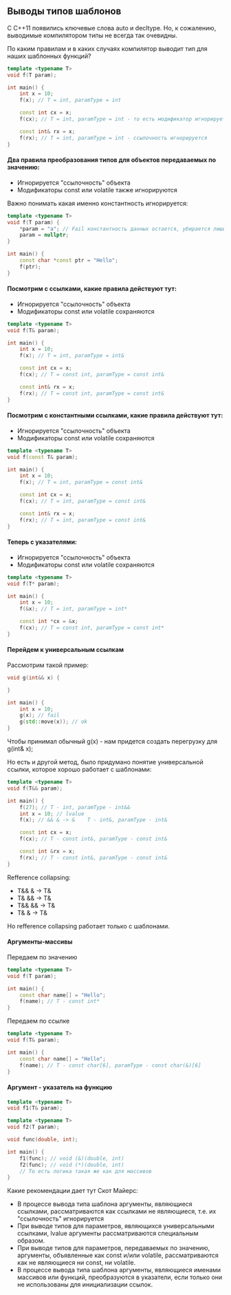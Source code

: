 ## Выводы типов шаблонов
С C++11 появились ключевые слова auto и decltype. Но, к сожалению, выводимые компилятором типы не всегда так очевидны.

По каким правилам и в каких случаях компилятор выводит тип для наших шаблонных функций?

```cpp
template <typename T>
void f(T param);

int main() {
    int x = 10;
    f(x); // T = int, paramType = int

    const int cx = x;
    f(cx); // T = int, paramType = int - то есть модификатор игнорируется

    const int& rx = x;
    f(rx); // T = int, paramType = int - ссылочность игнорируется
}
```
#### Два правила преобразования типов для объектов передаваемых по значению:
- Игнорируется "ссылочность" объекта
- Модификаторы const или volatile также игнорируются

Важно понимать какая именно константность игнорируется:
```cpp
template <typename T>
void f(T param) {
    *param = "a"; // Fail константность данных остается, убирается лишь константность самого объекта
    param = nullptr;
}

int main() {
    const char *const ptr = "Hello";
    f(ptr);
}
```

#### Посмотрим с ссылками, какие правила действуют тут:
- Игнорируется "ссылочность" объекта
- Модификаторы const или volatile сохраняются
```cpp
template <typename T>
void f(T& param);

int main() {
    int x = 10;
    f(x); // T = int, paramType = int&

    const int cx = x;
    f(cx); // T = const int, paramType = const int&

    const int& rx = x;
    f(rx); // T = const int, paramType = const int&
}
```

#### Посмотрим с константными ссылками, какие правила действуют тут:
- Игнорируется "ссылочность" объекта
- Модификаторы const или volatile сохраняются
```cpp
template <typename T>
void f(const T& param);

int main() {
    int x = 10;
    f(x); // T = int, paramType = const int&

    const int cx = x;
    f(cx); // T = int, paramType = const int&

    const int& rx = x;
    f(rx); // T = int, paramType = const int&
}
```


#### Теперь с указателями:
- Игнорируется "ссылочность" объекта
- Модификаторы const или volatile сохраняются
```cpp
template <typename T>
void f(T* param);

int main() {
    int x = 10;
    f(&x); // T = int, paramType = int*

    const int *cx = &x;
    f(cx); // T = const int, paramType = const int*
}
```

#### Перейдем к универсальным ссылкам
Рассмотрим такой пример:
```cpp
void g(int&& x) {

}

int main() {
    int x = 10;
    g(x); // fail
    g(std::move(x)); // ok
}
```
Чтобы принимал обычный g(x) - нам придется создать перегрузку для g(int& x);

Но есть и другой метод, было придумано понятие универсальной ссылки, которое хорошо работает с шаблонами:

```cpp
template <typename T>
void f(T&& param);

int main() {
    f(27); // T - int, paramType - int&&
    int x = 10; // lvalue
    f(x); // && & -> &    T - int&, paramType - int&

    const int cx = x;
    f(cx); // T - const int&, paramType - const int&

    const int &rx = x;
    f(rx); // T - const int&, paramType - const int&
}
```
Refference collapsing:
- T&& & -> T&
- T& && -> T& 
- T&& && -> T&
- T& & -> T&

Но refference collapsing работает только с шаблонами.

#### Аргументы-массивы
Передаем по значению
```cpp
template <typename T>
void f(T param);

int main() {
    const char name[] = "Hello";
    f(name); // T - const int*
}
```

Передаем по ссылке
```cpp
template <typename T>
void f(T& param);

int main() {
    const char name[] = "Hello";
    f(name); // T - const char[6], paramType - const char(&)[6]
}
```

#### Аргумент - указатель на функцию
```cpp
template <typename T>
void f1(T& param);

template <typename T>
void f2(T param);

void func(double, int);

int main() {
    f1(func); // void (&)(double, int)
    f2(func); // void (*)(double, int)
    // То есть логика такая же как для массивов
}
```

Какие рекомендации дает тут Скот Майерс:
- В процессе вывода типа шаблона аргументы, являющиеся ссылками, рассматриваются как ссылками не являющиеся, т.е. их "ссылочность" игнорируется
- При выводе типов для параметров, являющихся универсальными ссылками, lvalue аргументы рассматриваются специальным образом.
- При выводе типов для параметров, передаваемых по значению, аргументы, объявленные как const и/или volatile, рассматриваются как не являющиеся ни const, ни volatile.
- В процессе вывода типа шаблона аргументы, являющиеся именами массивов или функций, преобразуются в указатели, если только они не использованы для инициализации ссылок.